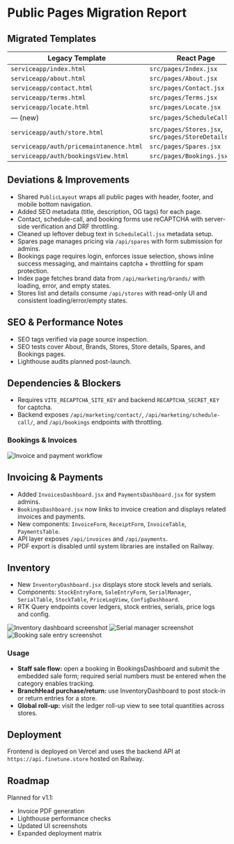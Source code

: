 # Public Pages Migration Report

## Migrated Templates

| Legacy Template | React Page |
|-----------------|------------|
| `serviceapp/index.html` | `src/pages/Index.jsx` |
| `serviceapp/about.html` | `src/pages/About.jsx` |
| `serviceapp/contact.html` | `src/pages/Contact.jsx` |
| `serviceapp/terms.html` | `src/pages/Terms.jsx` |
| `serviceapp/locate.html` | `src/pages/Locate.jsx` |
| — (new) | `src/pages/ScheduleCall.jsx` |
| `serviceapp/auth/store.html` | `src/pages/Stores.jsx`, `src/pages/StoreDetails.jsx` |
| `serviceapp/auth/pricemaintanence.html` | `src/pages/Spares.jsx` |
| `serviceapp/auth/bookingsView.html` | `src/pages/Bookings.jsx` |


## Deviations & Improvements

- Shared `PublicLayout` wraps all public pages with header, footer, and mobile bottom navigation.
- Added SEO metadata (title, description, OG tags) for each page.
- Contact, schedule-call, and booking forms use reCAPTCHA with server-side verification and DRF throttling.
- Cleaned up leftover debug text in `ScheduleCall.jsx` metadata setup.
- Spares page manages pricing via `/api/spares` with form submission for admins.
- Bookings page requires login, enforces issue selection, shows inline success messaging, and maintains captcha + throttling for spam protection.
- Index page fetches brand data from `/api/marketing/brands/` with loading, error, and empty states.
- Stores list and details consume `/api/stores` with read-only UI and consistent loading/error/empty states.

## SEO & Performance Notes

- SEO tags verified via page source inspection.
- SEO tests cover About, Brands, Stores, Store details, Spares, and Bookings pages.
- Lighthouse audits planned post-launch.

## Dependencies & Blockers

- Requires `VITE_RECAPTCHA_SITE_KEY` and backend `RECAPTCHA_SECRET_KEY` for captcha.
- Backend exposes `/api/marketing/contact/`, `/api/marketing/schedule-call/`, and `/api/bookings` endpoints with throttling.
 
### Bookings & Invoices

![Invoice and payment workflow](assets/invoice-payment.png)

## Invoicing & Payments

- Added `InvoicesDashboard.jsx` and `PaymentsDashboard.jsx` for system admins.
- `BookingsDashboard.jsx` now links to invoice creation and displays related invoices and payments.
- New components: `InvoiceForm`, `ReceiptForm`, `InvoiceTable`, `PaymentsTable`.
- API layer exposes `/api/invoices` and `/api/payments`.
- PDF export is disabled until system libraries are installed on Railway.

## Inventory

- New `InventoryDashboard.jsx` displays store stock levels and serials.
- Components: `StockEntryForm`, `SaleEntryForm`, `SerialManager`, `SerialTable`, `StockTable`, `PriceLogView`, `ConfigDashboard`.
- RTK Query endpoints cover ledgers, stock entries, serials, price logs and config.

![Inventory dashboard screenshot](assets/inventory-dashboard.png)
![Serial manager screenshot](assets/serial-manager.png)
![Booking sale entry screenshot](assets/booking-sale-entry.png)

### Usage

- **Staff sale flow:** open a booking in BookingsDashboard and submit the embedded sale form; required serial numbers must be entered when the category enables tracking.
- **BranchHead purchase/return:** use InventoryDashboard to post stock-in or return entries for a store.
- **Global roll-up:** visit the ledger roll-up view to see total quantities across stores.


## Deployment

Frontend is deployed on Vercel and uses the backend API at `https://api.finetune.store` hosted on Railway.

## Roadmap

Planned for v1.1:

- Invoice PDF generation
- Lighthouse performance checks
- Updated UI screenshots
- Expanded deployment matrix
